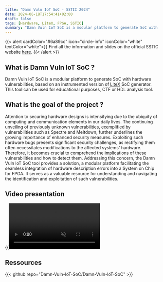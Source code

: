 ```yaml
---
title: "Damn Vuln IoT SoC - SSTIC 2024"
date: 2024-06-18T17:54:41+02:00
draft: false
tags: [Hardware, LiteX, FPGA, SSTIC]
summary: "Damn Vuln IoT SoC is a modular platform to generate SoC with hardware vulnerabilities, based on an instrumented version of LiteX SoC generator."
---
```


{{< alert cardColor="#6a89cc" icon="circle-info" iconColor="white" textColor="white">}}
Find all the information and slides on the official SSTIC website [here](https://www.sstic.org/2024/presentation/damn_vuln_iot_soc/).
{{< /alert >}}

## What is Damn Vuln IoT SoC ?

Damn Vuln IoT SoC is a modular platform to generate SoC with hardware vulnerabilities, based on an instrumented version of [LiteX](https://github.com/enjoy-digital/litex) SoC generator.
This tool can be used for educational purposes, CTF or HDL analysis tool.

## What is the goal of the project ?

Attention to securing hardware designs is intensifying due to the ubiquity of computing and communication elements in our daily lives. The continuing unveiling of previously unknown vulnerabilities, exemplified by vulnerabilities such as Spectre and Meltdown, further underlines the growing importance of enhanced security measures. Exploiting such hardware bugs presents significant security challenges, as rectifying them often necessitates modifications to the affected systems' hardware. Therefore, it becomes crucial to comprehend the implications of these vulnerabilities and how to detect them. Addressing this concern, the Damn Vuln IoT SoC tool provides a solution, a modular platform facilitating the seamless integration of hardware description errors into a System on Chip for FPGA. It serves as a valuable resource for understanding and navigating the identification and exploitation of such vulnerabilities. 

## Video presentation

{{<video src="https://static.sstic.org/videos2024/1080p/damn_vuln_iot_soc.mp4" span="6" autoplay="false" muted="false" loop="false">}}

## Ressources

{{< github repo="Damn-Vuln-IoT-SoC/Damn-Vuln-IoT-SoC" >}}
